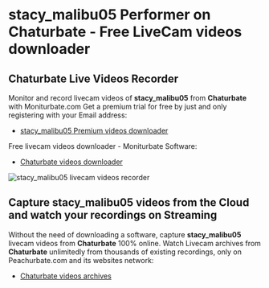 # stacy_malibu05 Performer on Chaturbate - Free LiveCam videos downloader

## Chaturbate Live Videos Recorder

Monitor and record livecam videos of **stacy_malibu05** from **Chaturbate** with Moniturbate.com
Get a premium trial for free by just and only registering with your Email address:
* [stacy_malibu05 Premium videos downloader](https://moniturbate.com/request-demo-licence-key.html)

Free livecam videos downloader - Moniturbate Software:
* [Chaturbate videos downloader](https://moniturbate.com/moniturbate-download-software.html)

![stacy_malibu05 livecam videos recorder](https://peachurnet.com/templates/moniturbate-software.png)


## Capture stacy_malibu05 videos from the Cloud and watch your recordings on Streaming

Without the need of downloading a software, capture **stacy_malibu05** livecam videos from **Chaturbate** 100% online.
Watch Livecam archives from **Chaturbate** unlimitedly from thousands of existing recordings, only on Peachurbate.com and its websites network:
* [Chaturbate videos archives](https://peachurnet.com/)